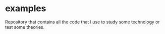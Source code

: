 # examples
Repository that contains all the code that I use to study some technology or test some theories.
